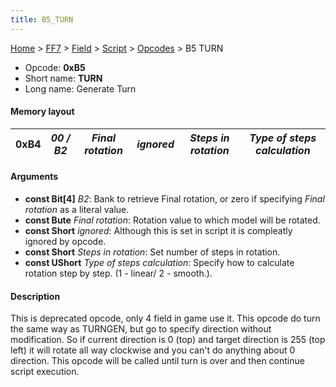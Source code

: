 ```yaml
---
title: B5_TURN
---
```


[Home](../../../../index.md) > [FF7](../../../../FF7.md) > [Field](../../../Field.md) > [Script](../../Script.md) > [Opcodes](../Opcodes.md) > B5 TURN

-   Opcode: **0xB5**
-   Short name: **TURN**
-   Long name: Generate Turn

#### Memory layout

| 0xB4 | *00 / B2* | *Final rotation* | *ignored* | *Steps in rotation* | *Type of steps calculation* |
|------|-----------|------------------|-----------|---------------------|-----------------------------|

#### Arguments

-   **const Bit\[4\]** *B2*: Bank to retrieve Final rotation, or zero if specifying *Final rotation* as a literal value.
-   **const Bute** *Final rotation*: Rotation value to which model will be rotated.
-   **const Short** *ignored*: Although this is set in script it is compleatly ignored by opcode.
-   **const Short** *Steps in rotation*: Set number of steps in rotation.
-   **const UShort** *Type of steps calculation*: Specify how to calculate rotation step by step. (1 - linear/ 2 - smooth.).

#### Description

This is deprecated opcode, only 4 field in game use it. This opcode do turn the same way as TURNGEN, but go to specify direction without modification. So if current direction is 0 (top) and target direction is 255 (top left) it will rotate all way clockwise and you can't do anything about 0 direction. This opcode will be called until turn is over and then continue script execution.
